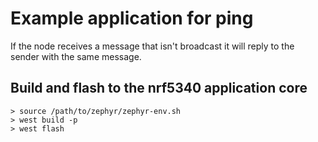 # Example application for ping
If the node receives a message that isn't broadcast it will reply to the sender with the same message.

## Build and flash to the nrf5340 application core

```
> source /path/to/zephyr/zephyr-env.sh
> west build -p
> west flash
```
